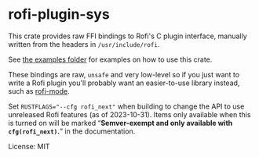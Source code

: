 # rofi-plugin-sys

This crate provides raw FFI bindings to Rofi's C plugin interface,
manually written from the headers in `/usr/include/rofi`.

See [the examples folder] for examples on how to use this crate.

These bindings are raw, `unsafe` and very low-level
so if you just want to write a Rofi plugin
you'll probably want an easier-to-use library instead,
such as [rofi-mode](https://docs.rs/rofi-mode).

Set `RUSTFLAGS="--cfg rofi_next"` when building
to change the API to use unreleased Rofi features
(as of 2023-10-31).
Items only available when this is turned on will be marked
“**Semver-exempt and only available with `cfg(rofi_next)`.**”
in the documentation.

[the examples folder]: https://github.com/SabrinaJewson/rofi-plugin-sys.rs/tree/main/examples

License: MIT
